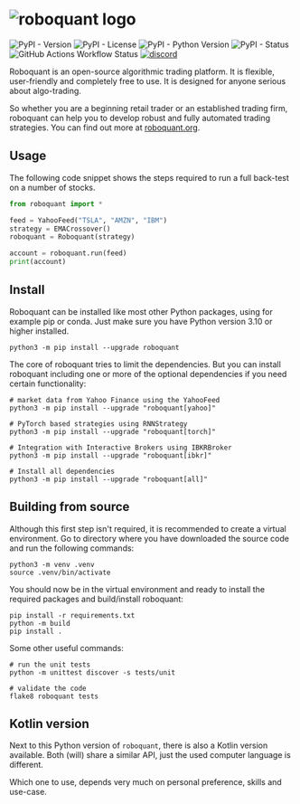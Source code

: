 
# ![roboquant logo](https://github.com/neurallayer/roboquant.py/raw/main/docs/roboquant_header.png)

![PyPI - Version](https://img.shields.io/pypi/v/roboquant)
![PyPI - License](https://img.shields.io/pypi/l/roboquant)
![PyPI - Python Version](https://img.shields.io/pypi/pyversions/roboquant)
![PyPI - Status](https://img.shields.io/pypi/status/roboquant)
![GitHub Actions Workflow Status](https://img.shields.io/github/actions/workflow/status/neurallayer/roboquant.py/python-package.yml)
[![discord](https://img.shields.io/discord/954650958300856340?label=discord)](https://discord.com/channels/954650958300856340/954650958300856343)

Roboquant is an open-source algorithmic trading platform. It is flexible, user-friendly and completely free to use. It is designed for anyone serious about algo-trading. 

So whether you are a beginning retail trader or an established trading firm, roboquant can help you to develop robust and fully automated trading strategies. You can find out more at [roboquant.org](https://roboquant.org).

## Usage
The following code snippet shows the steps required to run a full back-test on a number of stocks.

```python
from roboquant import *

feed = YahooFeed("TSLA", "AMZN", "IBM")
strategy = EMACrossover()
roboquant = Roboquant(strategy)

account = roboquant.run(feed)
print(account)
```

## Install
Roboquant can be installed like most other Python packages, using for example pip or conda. Just make sure you have Python version 3.10 or higher installed.

```shell
python3 -m pip install --upgrade roboquant
```

The core of roboquant tries to limit the dependencies. But you can install roboquant including one or more of the optional dependencies if you need certain functionality:

```shell
# market data from Yahoo Finance using the YahooFeed
python3 -m pip install --upgrade "roboquant[yahoo]"

# PyTorch based strategies using RNNStrategy
python3 -m pip install --upgrade "roboquant[torch]"

# Integration with Interactive Brokers using IBKRBroker
python3 -m pip install --upgrade "roboquant[ibkr]"

# Install all dependencies
python3 -m pip install --upgrade "roboquant[all]"
```

## Building from source
Although this first step isn't required, it is recommended to create a virtual environment. Go to directory where you have downloaded the source code and run the following commands:

```shell
python3 -m venv .venv
source .venv/bin/activate
```

You should now be in the virtual environment and ready to install the required packages and build/install roboquant:

```shell
pip install -r requirements.txt
python -m build
pip install .
```

Some other useful commands:

```shell
# run the unit tests
python -m unittest discover -s tests/unit 

# validate the code
flake8 roboquant tests
```

## Kotlin version
Next to this Python version of `roboquant`, there is also a Kotlin version available. Both (will) share a similar API, just the used computer language is different.

Which one to use, depends very much on personal preference, skills and use-case.
